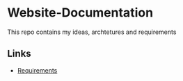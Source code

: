 # Website-Documentation
This repo contains my ideas, archtetures and requirements

## Links
- [Requirements](https://github.com/vitorjordao/Website-Documentation/blob/main/requirements/requirements.md)